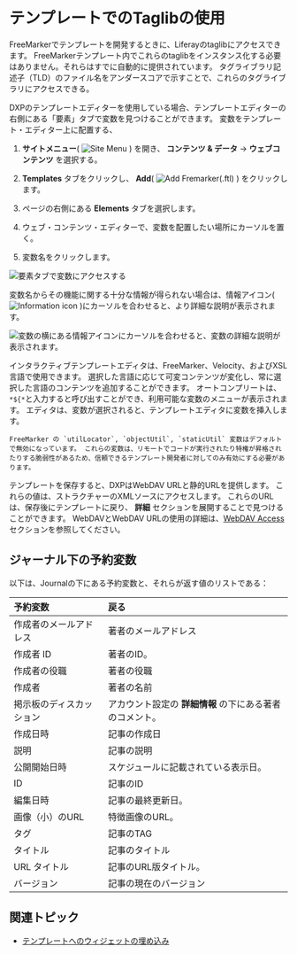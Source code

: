 # テンプレートでのTaglibの使用

FreeMarkerでテンプレートを開発するときに、Liferayのtaglibにアクセスできます。 FreeMarkerテンプレート内でこれらのtaglibをインスタンス化する必要はありません。それらはすでに自動的に提供されています。 タグライブラリ記述子（TLD）のファイル名をアンダースコアで示すことで、これらのタグライブラリにアクセスできる。

DXPのテンプレートエディターを使用している場合、テンプレートエディターの右側にある「要素」タブで変数を見つけることができます。 変数をテンプレート・エディター上に配置する、

1. **サイトメニュー**( ![Site Menu](../../../images/icon-product-menu.png) ) を開き、 **コンテンツ & データ** &rarr; **ウェブコンテンツ** を選択する。

1. **Templates** タブをクリックし、 **Add**( ![Add Fremarker(.ftl)](../../../images/icon-add.png) ) をクリックします。

1. ページの右側にある **Elements** タブを選択します。

1. ウェブ・コンテンツ・エディターで、変数を配置したい場所にカーソルを置く。

1. 変数名をクリックします。

![要素タブで変数にアクセスする](using-taglibs-in-templates/images/01.png)

変数名からその機能に関する十分な情報が得られない場合は、情報アイコン( ![Information icon](../../../images/icon-information.png) )にカーソルを合わせると、より詳細な説明が表示されます。

![変数の横にある情報アイコンにカーソルを合わせると、変数の詳細な説明が表示されます。](./using-taglibs-in-templates/images/02.png)

インタラクティブテンプレートエディタは、FreeMarker、Velocity、およびXSL言語で使用できます。 選択した言語に応じて可変コンテンツが変化し、常に選択した言語のコンテンツを追加することができます。 オートコンプリートは、 `*${*`と入力すると呼び出すことができ、利用可能な変数のメニューが表示されます。 エディタは、変数が選択されると、テンプレートエディタに変数を挿入します。

```{note}
FreeMarker の `utilLocator`, `objectUtil`, `staticUtil` 変数はデフォルトで無効になっています。 これらの変数は、リモートでコードが実行されたり特権が昇格されたりする脆弱性があるため、信頼できるテンプレート開発者に対してのみ有効にする必要があります。
```

テンプレートを保存すると、DXPはWebDAV URLと静的URLを提供します。 これらの値は、ストラクチャーのXMLソースにアクセスします。 これらのURLは、保存後にテンプレートに戻り、 **詳細** セクションを展開することで見つけることができます。 WebDAVとWebDAV URLの使用の詳細は、[WebDAV Access](../../documents-and-media/publishing-and-sharing/accessing-documents-with-webdav.md)セクションを参照してください。

## ジャーナル下の予約変数

以下は、Journalの下にある予約変数と、それらが返す値のリストである：

| 予約変数         | 戻る                            |
|:------------ |:----------------------------- |
| 作成者のメールアドレス  | 著者のメールアドレス                    |
| 作成者 ID       | 著者のID。                        |
| 作成者の役職       | 著者の役職                         |
| 作成者          | 著者の名前                         |
| 掲示板のディスカッション | アカウント設定の **詳細情報** の下にある著者のコメント。 |
| 作成日時         | 記事の作成日                        |
| 説明           | 記事の説明                         |
| 公開開始日時       | スケジュールに記載されている表示日。            |
| ID           | 記事のID                         |
| 編集日時         | 記事の最終更新日。                     |
| 画像（小）のURL    | 特徴画像のURL。                     |
| タグ           | 記事のTAG                        |
| タイトル         | 記事のタイトル                       |
| URL タイトル     | 記事のURL版タイトル。                  |
| バージョン        | 記事の現在のバージョン                   |

## 関連トピック

* [テンプレートへのウィジェットの埋め込み](./embedding-widgets-in-templates.md)
